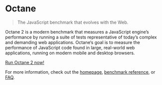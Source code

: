 # Octane

> The JavaScript benchmark that evolves with the Web.

Octane 2 is a modern benchmark that measures a JavaScript engine’s performance by running a suite of tests representative of today’s complex and demanding web applications. Octane‘s goal is to measure the performance of JavaScript code found in large, real-world web applications, running on modern mobile and desktop browsers.

[Run Octane 2 now!](http://michaelduwei.github.io/octane/)

For more information, check out the [homepage](https://developers.google.com/octane/), [benchmark reference](https://developers.google.com/octane/benchmark), or [FAQ](https://developers.google.com/octane/faq).

